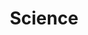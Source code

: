 ---
title: "Science"
weight: 80
links:
- title: "How to Show That the Earth Orbits the Sun"
  link: "https://www.wired.com/story/earth-orbits-the-sun-physics/?mbid=social_twitter&utm_brand=wired&utm_campaign=falcon&utm_medium=social&utm_social-type=owned&utm_source=twitter"
- title: "How to Figure Out the Size of the Moon Yourself"
  link: "https://profmattstrassler.com/2022/02/17/how-to-figure-out-the-size-of-the-moon-yourself/"
---
